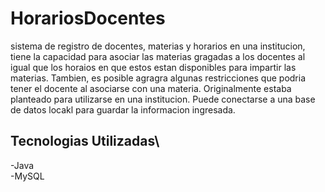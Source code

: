 # HorariosDocentes
sistema de registro de docentes, materias y horarios en una institucion, tiene la capacidad para
asociar las materias gragadas a los docentes al igual que los horaios en que estos estan disponibles
para impartir las materias. Tambien, es posible agragra algunas restricciones que podria tener el
docente al asociarse con una materia.
Originalmente estaba planteado para utilizarse en una institucion. Puede conectarse a una base de datos
locakl para guardar la informacion ingresada.

## Tecnologias Utilizadas\
-Java\
-MySQL
